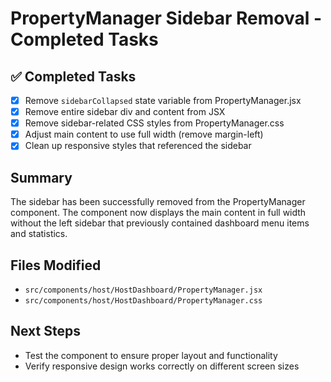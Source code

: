 # PropertyManager Sidebar Removal - Completed Tasks

## ✅ Completed Tasks
- [x] Remove `sidebarCollapsed` state variable from PropertyManager.jsx
- [x] Remove entire sidebar div and content from JSX
- [x] Remove sidebar-related CSS styles from PropertyManager.css
- [x] Adjust main content to use full width (remove margin-left)
- [x] Clean up responsive styles that referenced the sidebar

## Summary
The sidebar has been successfully removed from the PropertyManager component. The component now displays the main content in full width without the left sidebar that previously contained dashboard menu items and statistics.

## Files Modified
- `src/components/host/HostDashboard/PropertyManager.jsx`
- `src/components/host/HostDashboard/PropertyManager.css`

## Next Steps
- Test the component to ensure proper layout and functionality
- Verify responsive design works correctly on different screen sizes
